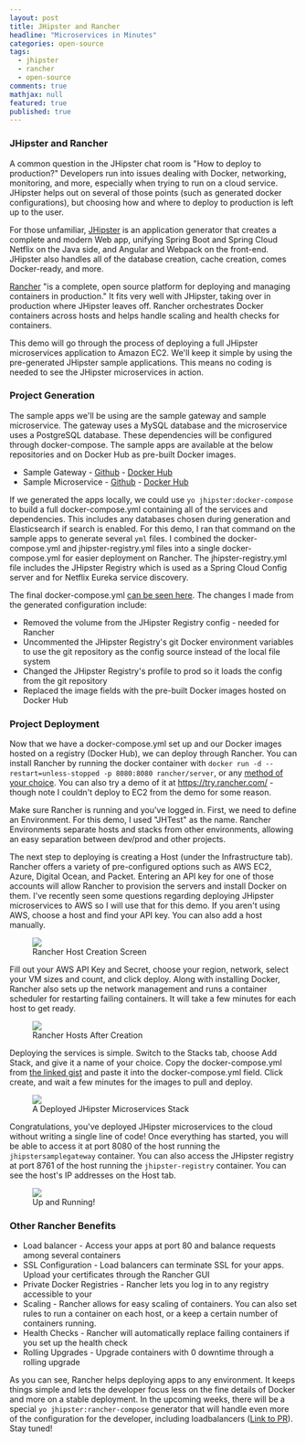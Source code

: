 ```yaml
---
layout: post
title: JHipster and Rancher
headline: "Microservices in Minutes"
categories: open-source
tags: 
  - jhipster
  - rancher
  - open-source
comments: true
mathjax: null
featured: true
published: true
---
```


### JHipster and Rancher

A common question in the JHipster chat room is "How to deploy to production?"  Developers run into issues dealing with Docker, networking, monitoring, and more, especially when trying to run on a cloud service.  JHipster helps out on several of those points (such as generated docker configurations), but choosing how and where to deploy to production is left up to the user.

For those unfamiliar, [JHipster](https://jhipster.github.io/) is an application generator that creates a complete and modern Web app, unifying Spring Boot and Spring Cloud Netflix on the Java side, and Angular and Webpack on the front-end.  JHipster also handles all of the database creation, cache creation, comes Docker-ready, and more.

[Rancher](http://rancher.com/) "is a complete, open source platform for deploying and managing containers in production."  It fits very well with JHipster, taking over in production where JHipster leaves off.  Rancher orchestrates Docker containers across hosts and helps handle scaling and health checks for containers.

This demo will go through the process of deploying a full JHipster microservices application to Amazon EC2. We'll keep it simple by using the pre-generated JHipster sample applications.  This means no coding is needed to see the JHipster microservices in action.

### Project Generation
The sample apps we'll be using are the sample gateway and sample microservice. The gateway uses a MySQL database and the microservice uses a PostgreSQL database.  These dependencies will be configured through docker-compose. The sample apps are available at the below repositories and on Docker Hub as pre-built Docker images.

 - Sample Gateway - [Github](https://github.com/jhipster/jhipster-sample-app-gateway.git) - [Docker Hub](https://hub.docker.com/r/jhipster/jhipster-sample-app-gateway/)
 - Sample Microservice - [Github](https://github.com/jhipster/jhipster-sample-app-microservice.git) - [Docker Hub](https://hub.docker.com/r/jhipster/jhipster-sample-app-microservice/)

If we generated the apps locally, we could use `yo jhipster:docker-compose` to build a full docker-compose.yml containing all of the services and dependencies.  This includes any databases chosen during generation and Elasticsearch if search is enabled.  For this demo, I ran that command on the sample apps to generate several `yml` files.  I combined the docker-compose.yml and jhipster-registry.yml files into a single docker-compose.yml for easier deployment on Rancher.  The jhipster-registry.yml file includes the JHipster Registry which is used as a Spring Cloud Config server and for Netflix Eureka service discovery.

The final docker-compose.yml [can be seen here](https://gist.github.com/ruddell/f79482e2f96c0fcb00b71619ad9929cc). The changes I made from the generated configuration include:
 - Removed the volume from the JHipster Registry config - needed for Rancher
 - Uncommented the JHipster Registry's git Docker environment variables to use the git repository as the config source instead of the local file system
 - Changed the JHipster Registry's profile to prod so it loads the config from the git repository
 - Replaced the image fields with the pre-built Docker images hosted on Docker Hub

### Project Deployment

Now that we have a docker-compose.yml set up and our Docker images hosted on a registry (Docker Hub), we can deploy through Rancher.  You can install Rancher by running the docker container with `docker run -d --restart=unless-stopped -p 8080:8080 rancher/server`, or any [method of your choice](https://github.com/rancher/rancher#installation).  You can also try a demo of it at https://try.rancher.com/ - though note I couldn't deploy to EC2 from the demo for some reason.

Make sure Rancher is running and you've logged in.  First, we need to define an Environment.  For this demo, I used "JHTest" as the name.  Rancher Environments separate hosts and stacks from other environments, allowing an easy separation between dev/prod and other projects.

The next step to deploying is creating a Host (under the Infrastructure tab).  Rancher offers a variety of pre-configured options such as AWS EC2, Azure, Digital Ocean, and Packet.  Entering an API key for one of those accounts will allow Rancher to provision the servers and install Docker on them.  I've recently seen some questions regarding deploying JHipster microservices to AWS so I will use that for this demo.  If you aren't using AWS, choose a host and find your API key.  You can also add a host manually.

<figure>
	<a href="{{ site.url }}/images/ec2.png"><img src="{{ site.url }}/images/ec2.png"></a>
	<figcaption>Rancher Host Creation Screen</figcaption>
</figure>


Fill out your AWS API Key and Secret, choose your region, network, select your VM sizes and count, and click deploy.  Along with installing Docker, Rancher also sets up the network management and runs a container scheduler for restarting failing containers.  It will take a few minutes for each host to get ready.

<figure>
	<a href="{{ site.url }}/images/hosts.png"><img src="{{ site.url }}/images/hosts.png"></a>
	<figcaption>Rancher Hosts After Creation</figcaption>
</figure>

Deploying the services is simple.  Switch to the Stacks tab, choose Add Stack, and give it a name of your choice.  Copy the docker-compose.yml from [the linked gist](https://gist.github.com/ruddell/f79482e2f96c0fcb00b71619ad9929cc) and paste it into the docker-compose.yml field.  Click create, and wait a few minutes for the images to pull and deploy.

<figure>
	<a href="{{ site.url }}/images/stack.png"><img src="{{ site.url }}/images/stack.png"></a>
	<figcaption>A Deployed JHipster Microservices Stack</figcaption>
</figure>

Congratulations, you've deployed JHipster microservices to the cloud without writing a single line of code! Once everything has started, you will be able to access it at port 8080 of the host running the `jhipstersamplegateway` container.  You can also access the JHipster registry at port 8761 of the host running the `jhipster-registry` container.  You can see the host's IP addresses on the Host tab.


<figure>
	<a href="{{ site.url }}/images/deployed.png"><img src="{{ site.url }}/images/deployed.png"></a>
	<figcaption>Up and Running!</figcaption>
</figure>

### Other Rancher Benefits
 - Load balancer - Access your apps at port 80 and balance requests among several containers
 - SSL Configuration - Load balancers can terminate SSL for your apps.  Upload your certificates through the Rancher GUI
 - Private Docker Registries - Rancher lets you log in to any registry accessible to your 
 - Scaling - Rancher allows for easy scaling of containers.  You can also set rules to run a container on each host, or a keep a certain number of containers running.
 - Health Checks - Rancher will automatically replace failing containers if you set up the health check
 - Rolling Upgrades - Upgrade containers with 0 downtime through a rolling upgrade

 As you can see, Rancher helps deploying apps to any environment.  It keeps things simple and lets the developer focus less on the fine details of Docker and more on a stable deployment.  In the upcoming weeks, there will be a special `yo jhipster:rancher-compose` generator that will handle even more of the configuration for the developer, including loadbalancers ([Link to PR](https://github.com/jhipster/generator-jhipster/pull/5159)).  Stay tuned!